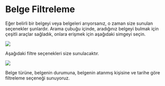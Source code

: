 # Belge Filtreleme

Eğer belirli bir belgeyi veya belgeleri arıyorsanız, o zaman size sunulan seçenekler şunlardır. Arama çubuğu içinde, aradığınız belgeyi bulmak için çeşitli araçlar sağladık, onlara erişmek için aşağıdaki simgeyi seçin.

![](https://lh7-us.googleusercontent.com/xnBIXRfPVGNAZoAEJzzK-hetgB9cuKdcQBcISfhU\_7jL\_j5v4POnhtsOcDCvTPnk4MsoG-dcRQuQ1uzdEjaF758gko1QsBxr-45MXc70d1og4LAcnadyICPsbffEDICvyZl7sHGTJRwRB3uM77vOWN8)

Aşağıdaki filtre seçenekleri size sunulacaktır.

![](https://lh7-us.googleusercontent.com/VViCqWz9H\_347QkeQ-CNQLP-XifbTD5058czQEhhk7q2AHs5oZqh79XOg\_HyxTiAdcUiyJn0tDiblH8UwRZnq20E\_Nia4u1sAOZEnEVJgcsVUN3K5MMb5d8hu1Jn0lTuRMMcz9nEASiW2mC4gKWZkhI)

Belge türüne, belgenin durumuna, belgenin atanmış kişisine ve tarihe göre filtreleme seçeneği sunuyoruz.
